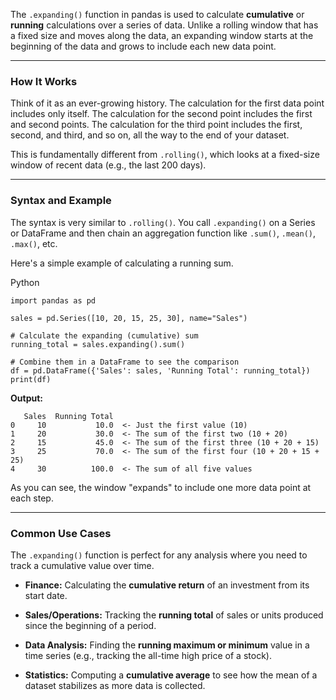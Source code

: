 The `.expanding()` function in pandas is used to calculate **cumulative** or **running** calculations over a series of data. Unlike a rolling window that has a fixed size and moves along the data, an expanding window starts at the beginning of the data and grows to include each new data point.

---

### How It Works

Think of it as an ever-growing history. The calculation for the first data point includes only itself. The calculation for the second point includes the first and second points. The calculation for the third point includes the first, second, and third, and so on, all the way to the end of your dataset.

This is fundamentally different from `.rolling()`, which looks at a fixed-size window of recent data (e.g., the last 200 days).

---

### Syntax and Example

The syntax is very similar to `.rolling()`. You call `.expanding()` on a Series or DataFrame and then chain an aggregation function like `.sum()`, `.mean()`, `.max()`, etc.

Here's a simple example of calculating a running sum.

Python

```
import pandas as pd

sales = pd.Series([10, 20, 15, 25, 30], name="Sales")

# Calculate the expanding (cumulative) sum
running_total = sales.expanding().sum()

# Combine them in a DataFrame to see the comparison
df = pd.DataFrame({'Sales': sales, 'Running Total': running_total})
print(df)
```

**Output:**

```
   Sales  Running Total
0     10           10.0  <- Just the first value (10)
1     20           30.0  <- The sum of the first two (10 + 20)
2     15           45.0  <- The sum of the first three (10 + 20 + 15)
3     25           70.0  <- The sum of the first four (10 + 20 + 15 + 25)
4     30          100.0  <- The sum of all five values
```

As you can see, the window "expands" to include one more data point at each step.

---

### Common Use Cases

The `.expanding()` function is perfect for any analysis where you need to track a cumulative value over time.

- **Finance:** Calculating the **cumulative return** of an investment from its start date.
    
- **Sales/Operations:** Tracking the **running total** of sales or units produced since the beginning of a period.
    
- **Data Analysis:** Finding the **running maximum or minimum** value in a time series (e.g., tracking the all-time high price of a stock).
    
- **Statistics:** Computing a **cumulative average** to see how the mean of a dataset stabilizes as more data is collected.